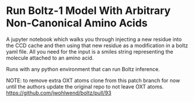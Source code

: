 # Run Boltz-1 Model With Arbitrary Non-Canonical Amino Acids

A jupyter notebook which walks you through injecting a new residue into the CCD cache and then using 
that new residue as a modification in a boltz yaml file. 
All you need for the input is a smiles string representing the molecule attached to an amino acid.

Runs with any python environment that can run Boltz inference.

NOTE: to remove extra OXT atoms clone from this patch branch for now until the authors update the original repo to not leave OXT atoms.
https://github.com/jwohlwend/boltz/pull/93
